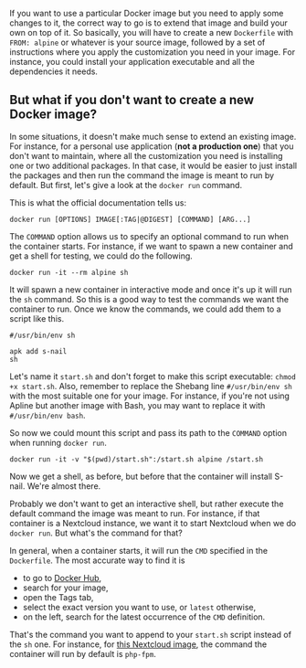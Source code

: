 If you want to use a particular Docker image but you need to apply some changes to it, the correct way to go is to extend that image and build your own on top of it. So basically, you will have to create a new `Dockerfile` with `FROM: alpine` or whatever is your source image, followed by a set of instructions where you apply the customization you need in your image. For instance, you could install your application executable and all the dependencies it needs.

## But what if you don't want to create a new Docker image?
In some situations, it doesn't make much sense to extend an existing image. For instance, for a personal use application (**not a production one**) that you don't want to maintain, where all the customization you need is installing one or two additional packages. In that case, it would be easier to just install the packages and then run the command the image is meant to run by default. But first, let's give a look at the `docker run` command.

This is what the official documentation tells us:

```
docker run [OPTIONS] IMAGE[:TAG|@DIGEST] [COMMAND] [ARG...]
```

The `COMMAND` option allows us to specify an optional command to run when the container starts. For instance, if we want to spawn a new container and get a shell for testing, we could do the following.

```
docker run -it --rm alpine sh
```

It will spawn a new container in interactive mode and once it's up it will run the `sh` command. So this is a good way to test the commands we want the container to run. Once we know the commands, we could add them to a script like this.

```
#/usr/bin/env sh

apk add s-nail
sh
```

Let's name it `start.sh` and don't forget to make this script executable: `chmod +x start.sh`. Also, remember to replace the Shebang line `#/usr/bin/env sh` with the most suitable one for your image. For instance, if you're not using Apline but another image with Bash, you may want to replace it with `#/usr/bin/env bash`.

So now we could mount this script and pass its path to the `COMMAND` option when running `docker run`.

```
docker run -it -v "$(pwd)/start.sh":/start.sh alpine /start.sh
```

Now we get a shell, as before, but before that the container will install S-nail. We're almost there.

Probably we don't want to get an interactive shell, but rather execute the default command the image was meant to run. For instance, if that container is a Nextcloud instance, we want it to start Nextcloud when we do `docker run`. But what's the command for that?

In general, when a container starts, it will run the `CMD` specified in the `Dockerfile`. The most accurate way to find it is

* to go to [Docker Hub](https://hub.docker.com/),
* search for your image,
* open the Tags tab,
* select the exact version you want to use, or `latest` otherwise,
* on the left, search for the latest occurrence of the `CMD` definition.

That's the command you want to append to your `start.sh` script instead of the `sh` one. For instance, for [this Nextcloud image](https://hub.docker.com/layers/nextcloud/library/nextcloud/stable-fpm-alpine/images/sha256-5aded1c55b126768ed6f54c5ff30b4622432198905b47f12c052d87d9cb6131e?context=explore), the command the container will run by default is `php-fpm`.
